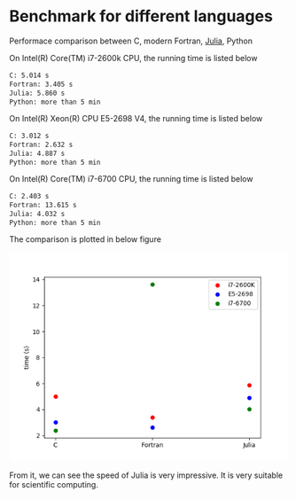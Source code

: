 # Benchmark for different languages
Performace comparison between C, modern Fortran, 
[Julia](https://julialang.org/), Python

On Intel(R) Core(TM) i7-2600k CPU, the running time is listed below
```
C: 5.014 s
Fortran: 3.405 s
Julia: 5.860 s
Python: more than 5 min
```

On Intel(R) Xeon(R) CPU E5-2698 V4, the running time is listed below
```
C: 3.012 s
Fortran: 2.632 s
Julia: 4.887 s
Python: more than 5 min
```

On Intel(R) Core(TM) i7-6700 CPU, the running time is listed below
```
C: 2.403 s
Fortran: 13.615 s
Julia: 4.032 s
Python: more than 5 min
```

The comparison is plotted in below figure

![figure](images/fig-1.png)


From it, we can see the speed of Julia is very impressive.
It is very suitable for scientific computing.

